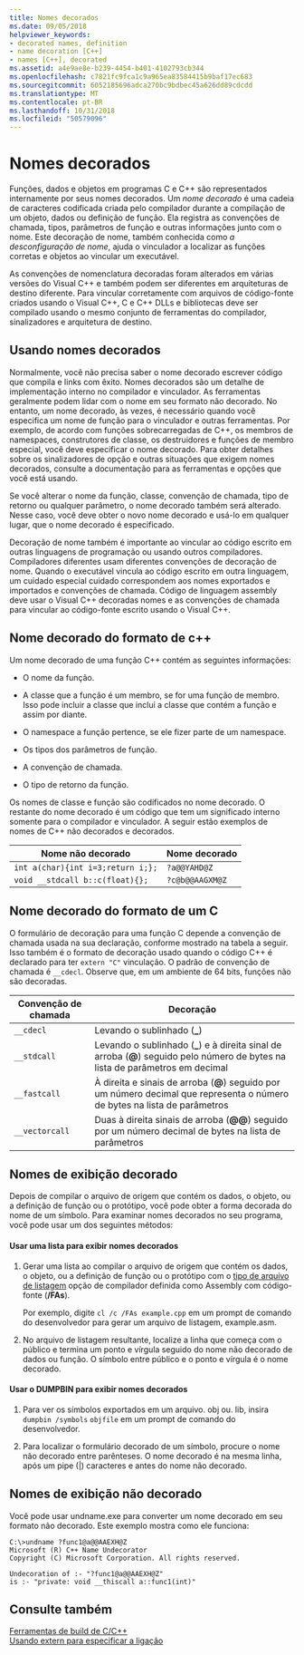 ```yaml
---
title: Nomes decorados
ms.date: 09/05/2018
helpviewer_keywords:
- decorated names, definition
- name decoration [C++]
- names [C++], decorated
ms.assetid: a4e9ae8e-b239-4454-b401-4102793cb344
ms.openlocfilehash: c7821fc9fca1c9a965ea83584415b9baf17ec683
ms.sourcegitcommit: 6052185696adca270bc9bdbec45a626dd89cdcdd
ms.translationtype: MT
ms.contentlocale: pt-BR
ms.lasthandoff: 10/31/2018
ms.locfileid: "50579096"
---
```

# <a name="decorated-names"></a>Nomes decorados

Funções, dados e objetos em programas C e C++ são representados internamente por seus nomes decorados. Um *nome decorado* é uma cadeia de caracteres codificada criada pelo compilador durante a compilação de um objeto, dados ou definição de função. Ela registra as convenções de chamada, tipos, parâmetros de função e outras informações junto com o nome. Este decoração de nome, também conhecida como *a desconfiguração de nome*, ajuda o vinculador a localizar as funções corretas e objetos ao vincular um executável.

As convenções de nomenclatura decoradas foram alterados em várias versões do Visual C++ e também podem ser diferentes em arquiteturas de destino diferente. Para vincular corretamente com arquivos de código-fonte criados usando o Visual C++, C e C++ DLLs e bibliotecas deve ser compilado usando o mesmo conjunto de ferramentas do compilador, sinalizadores e arquitetura de destino.

##  <a name="Using"></a> Usando nomes decorados

Normalmente, você não precisa saber o nome decorado escrever código que compila e links com êxito. Nomes decorados são um detalhe de implementação interno no compilador e vinculador. As ferramentas geralmente podem lidar com o nome em seu formato não decorado. No entanto, um nome decorado, às vezes, é necessário quando você especifica um nome de função para o vinculador e outras ferramentas. Por exemplo, de acordo com funções sobrecarregadas de C++, os membros de namespaces, construtores de classe, os destruidores e funções de membro especial, você deve especificar o nome decorado. Para obter detalhes sobre os sinalizadores de opção e outras situações que exigem nomes decorados, consulte a documentação para as ferramentas e opções que você está usando.

Se você alterar o nome da função, classe, convenção de chamada, tipo de retorno ou qualquer parâmetro, o nome decorado também será alterado. Nesse caso, você deve obter o novo nome decorado e usá-lo em qualquer lugar, que o nome decorado é especificado.

Decoração de nome também é importante ao vincular ao código escrito em outras linguagens de programação ou usando outros compiladores. Compiladores diferentes usam diferentes convenções de decoração de nome. Quando o executável vincula ao código escrito em outra linguagem, um cuidado especial cuidado correspondem aos nomes exportados e importados e convenções de chamada. Código de linguagem assembly deve usar o Visual C++ decoradas nomes e as convenções de chamada para vincular ao código-fonte escrito usando o Visual C++.

##  <a name="Format"></a> Nome decorado do formato de c++

Um nome decorado de uma função C++ contém as seguintes informações:

- O nome da função.

- A classe que a função é um membro, se for uma função de membro. Isso pode incluir a classe que inclui a classe que contém a função e assim por diante.

- O namespace a função pertence, se ele fizer parte de um namespace.

- Os tipos dos parâmetros de função.

- A convenção de chamada.

- O tipo de retorno da função.

Os nomes de classe e função são codificados no nome decorado. O restante do nome decorado é um código que tem um significado interno somente para o compilador e vinculador. A seguir estão exemplos de nomes de C++ não decorados e decorados.

|Nome não decorado|Nome decorado|
|----------------------|--------------------|
|`int a(char){int i=3;return i;};`|`?a@@YAHD@Z`|
|`void __stdcall b::c(float){};`|`?c@b@@AAGXM@Z`|

##  <a name="FormatC"></a> Nome decorado do formato de um C

O formulário de decoração para uma função C depende a convenção de chamada usada na sua declaração, conforme mostrado na tabela a seguir. Isso também é o formato de decoração usado quando o código C++ é declarado para ter `extern "C"` vinculação. O padrão de convenção de chamada é `__cdecl`. Observe que, em um ambiente de 64 bits, funções não são decoradas.

|Convenção de chamada|Decoração|
|------------------------|----------------|
|`__cdecl`|Levando o sublinhado (**_**)|
|`__stdcall`|Levando o sublinhado (**_**) e à direita sinal de arroba (**\@**) seguido pelo número de bytes na lista de parâmetros em decimal|
|`__fastcall`|À direita e sinais de arroba (**\@**) seguido por um número decimal que representa o número de bytes na lista de parâmetros|
|`__vectorcall`|Duas à direita sinais de arroba (**\@\@**) seguido por um número decimal de bytes na lista de parâmetros|

##  <a name="Viewing"></a> Nomes de exibição decorado

Depois de compilar o arquivo de origem que contém os dados, o objeto, ou a definição de função ou o protótipo, você pode obter a forma decorada do nome de um símbolo. Para examinar nomes decorados no seu programa, você pode usar um dos seguintes métodos:

#### <a name="to-use-a-listing-to-view-decorated-names"></a>Usar uma lista para exibir nomes decorados

1. Gerar uma lista ao compilar o arquivo de origem que contém os dados, o objeto, ou a definição de função ou o protótipo com o [tipo de arquivo de listagem](../../build/reference/fa-fa-listing-file.md) opção de compilador definida como Assembly com código-fonte (**/FAs**).

   Por exemplo, digite `cl /c /FAs example.cpp` em um prompt de comando do desenvolvedor para gerar um arquivo de listagem, example.asm.

2. No arquivo de listagem resultante, localize a linha que começa com o público e termina um ponto e vírgula seguido do nome não decorado de dados ou função. O símbolo entre público e o ponto e vírgula é o nome decorado.

#### <a name="to-use-dumpbin-to-view-decorated-names"></a>Usar o DUMPBIN para exibir nomes decorados

1. Para ver os símbolos exportados em um arquivo. obj ou. lib, insira `dumpbin /symbols` `objfile` em um prompt de comando do desenvolvedor.

2. Para localizar o formulário decorado de um símbolo, procure o nome não decorado entre parênteses. O nome decorado é na mesma linha, após um pipe (&#124;) caracteres e antes do nome não decorado.

##  <a name="Undecorated"></a> Nomes de exibição não decorado

Você pode usar undname.exe para converter um nome decorado em seu formato não decorado. Este exemplo mostra como ele funciona:

```
C:\>undname ?func1@a@@AAEXH@Z
Microsoft (R) C++ Name Undecorator
Copyright (C) Microsoft Corporation. All rights reserved.

Undecoration of :- "?func1@a@@AAEXH@Z"
is :- "private: void __thiscall a::func1(int)"
```

## <a name="see-also"></a>Consulte também

[Ferramentas de build de C/C++](../../build/reference/c-cpp-build-tools.md)<br/>
[Usando extern para especificar a ligação](../../cpp/using-extern-to-specify-linkage.md)